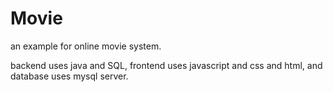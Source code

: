 # Movie
an example for online movie system.

backend uses java and SQL, frontend uses javascript and css and html, and database uses mysql server.
